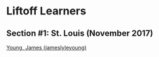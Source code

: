 # Liftoff Learners

## Section \#1: St. Louis (November 2017)

[Young, James (jameslyleyoung)](https://github.com/jameslyleyoung/liftoff)